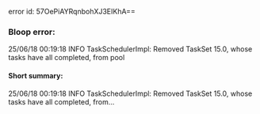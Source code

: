 error id: 57OePiAYRqnbohXJ3EIKhA==
### Bloop error:

25/06/18 00:19:18 INFO TaskSchedulerImpl: Removed TaskSet 15.0, whose tasks have all completed, from pool
#### Short summary: 

25/06/18 00:19:18 INFO TaskSchedulerImpl: Removed TaskSet 15.0, whose tasks have all completed, from...